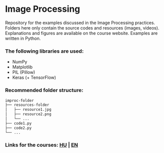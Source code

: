 # Image Processing
Repository for the examples discussed in the Image Processing practices. Folders here only contain the source codes and resources (images, videos). Explanations and figures are available on the course website. Examples are written in Python.

### The following libraries are used:
- NumPy
- Matplotlib
- PIL (Pillow)
- Keras (+ TensorFlow)

### Recommended folder structure:

```bash
improc-folder
├── resources-folder
│   ├── resource1.jpg
│   ├── resource2.png
│   └── ...
├── code1.py
├── code2.py
└── ...
```

### Links for the courses: [HU](https://szilagyipeti.hu/imgproc/content.html) | [EN](https://szilagyipeti.hu/imgproc/content-en.html)
